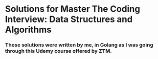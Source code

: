 # Solutions for Master The Coding Interview: Data Structures and Algorithms

### These solutions were written by me, in Golang as I was going through this Udemy course offered by ZTM.
